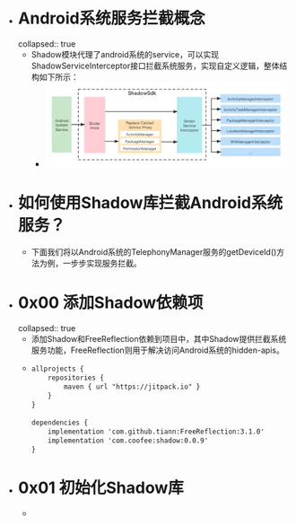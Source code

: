 - # Android系统服务拦截概念
  collapsed:: true
	- Shadow模块代理了android系统的service，可以实现ShadowServiceInterceptor接口拦截系统服务，实现自定义逻辑，整体结构如下所示：
		- ![image.png](../assets/image_1684425689542_0.png)
- # 如何使用Shadow库拦截Android系统服务？
	- 下面我们将以Android系统的TelephonyManager服务的getDeviceId()方法为例，一步步实现服务拦截。
- # 0x00 添加Shadow依赖项
  collapsed:: true
	- 添加Shadow和FreeReflection依赖到项目中，其中Shadow提供拦截系统服务功能，FreeReflection则用于解决访问Android系统的hidden-apis。
	- ```
	  allprojects {
	      repositories {
	          maven { url "https://jitpack.io" }
	      }
	  }
	  
	  dependencies {
	      implementation 'com.github.tiann:FreeReflection:3.1.0'
	      implementation 'com.coofee:shadow:0.0.9'
	  }
	  ```
- # 0x01 初始化Shadow库
	-